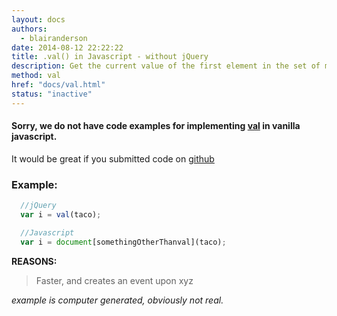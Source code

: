 ```yaml
---
layout: docs
authors:
  - blairanderson
date: 2014-08-12 22:22:22
title: .val() in Javascript - without jQuery
description: Get the current value of the first element in the set of matched elements or set the value of every matched element.
method: val
href: "docs/val.html"
status: "inactive"
---
```


#### Sorry, we do not have code examples for implementing [val](http://api.jquery.com/val/) in vanilla javascript.

It would be great if you submitted code on [github](https://github.com/blairanderson/without-jquery/blob/master/docs/val.md)

### Example:

```javascript
  //jQuery
  var i = val(taco);

  //Javascript
  var i = document[somethingOtherThanval](taco);

```

**REASONS:**
> Faster, and creates an event upon xyz

*example is computer generated, obviously not real.*
